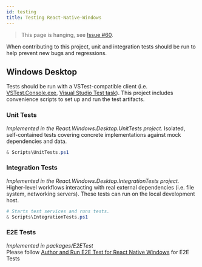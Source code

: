 ```yaml
---
id: testing
title: Testing React-Native-Windows
---
```


> This page is hanging, see [Issue #60](https://github.com/microsoft/react-native-windows-samples/issues/60).

When contributing to this project, unit and integration tests should be run to help prevent new bugs and regressions.

## Windows Desktop

Tests should be run with a VSTest-compatible client
(i.e. [VSTest.Console.exe](https://docs.microsoft.com/en-us/visualstudio/test/vstest-console-options?view=vs-2019),
[Visual Studio Test task](https://docs.microsoft.com/en-us/azure/devops/pipelines/tasks/test/vstest?view=azure-devops)).
This project includes convenience scripts to set up and run the test artifacts.

### Unit Tests

_Implemented in the React.Windows.Desktop.UnitTests project._
Isolated, self-contained tests covering concrete implementations against mock dependencies and data.

```powershell
& Scripts\UnitTests.ps1
```

### Integration Tests

_Implemented in the React.Windows.Desktop.IntegrationTests project._
Higher-level workflows interacting with real external dependencies (i.e. file system, networking servers).
These tests can run on the local development host.

```powershell
# Starts test services and runs tests.
& Scripts\IntegrationTests.ps1
```

### E2E Tests

_Implemented in packages/E2ETest_
<BR/>Please follow [Author and Run E2E Test for React Native Windows](e2e-test.md) for E2E Tests
